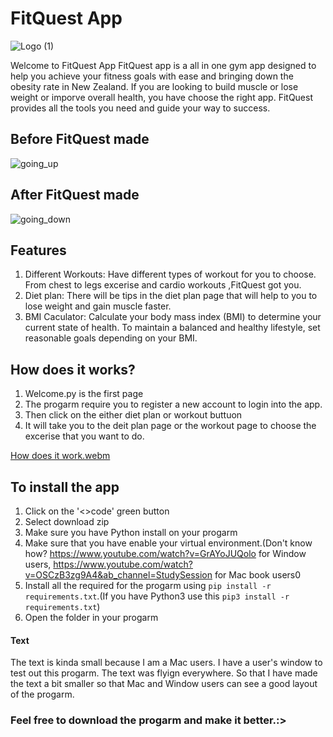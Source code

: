 # FitQuest App
![Logo (1)](https://github.com/IDKJW/FitQuest/assets/124316245/3f5ef78e-326b-46f3-9daa-d7dc2561f7d2)




Welcome to FitQuest App
FitQuest app is a all in one gym app designed to help you achieve your fitness goals with ease and bringing down the obesity rate in New Zealand. If you are looking to build muscle or lose weight or imporve overall health, you have choose the right app. FitQuest provides all the tools you need and guide your way to success. 

## Before FitQuest made
![going_up](https://github.com/IDKJW/FitQuest/assets/124316245/33379552-1aeb-4e7b-b9aa-03a095d51f92)

## After FitQuest made
![going_down](https://github.com/IDKJW/FitQuest/assets/124316245/93eec732-9a57-4c76-8ead-fe7b6dea103d)


## Features
1. Different Workouts: Have different types of workout for you to choose. From chest to legs excerise and cardio workouts ,FitQuest got you.
2. Diet plan: There will be tips in the diet plan page that will help to you to lose weight and gain muscle faster.
3. BMI Caculator: Calculate your body mass index (BMI) to determine your current state of health. To maintain a balanced and healthy lifestyle, set reasonable goals depending on your BMI.

## How does it works?
1. Welcome.py is the first page
2. The progarm require you to register a new account to login into the app.
3. Then click on the either diet plan or workout buttuon
4. It will take you to the deit plan page or the workout page to choose the excerise that you want to do.

[How does it work.webm](https://github.com/IDKJW/FitQuest/assets/124316245/b43299c8-8e57-45d2-8a46-79141f4983c2)

## To install the app
1. Click on the '<>code' green button
2. Select download zip
3. Make sure you have Python install on your progarm
4. Make sure that you have enable your virtual environment.(Don't know how? https://www.youtube.com/watch?v=GrAYoJUQolo for Window users, https://www.youtube.com/watch?v=OSCzB3zg9A4&ab_channel=StudySession for Mac book users0
5. Install all the required for the progarm using `pip install -r requirements.txt`.(If you have Python3 use this `pip3 install -r requirements.txt`)
6. Open the folder in your progarm

#### Text 
The text is kinda small because I am a Mac users. I have a user's window to test out this progarm. The text was flyign everywhere. So that I have made the text a bit smaller so that Mac and Window users can see a good layout of the progarm. 

### Feel free to download the progarm and make it better.:>
